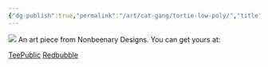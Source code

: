 ```yaml
---
{"dg-publish":true,"permalink":"/art/cat-gang/tortie-low-poly/","title":"Tortie Low Poly","tags":["Art","Cats"]}
---
```


![](https://baserow-backend-production20240528124524339000000001.s3.amazonaws.com/user_files/Haf8AAo9gmZFwjnrIh8tGKmUkssY8D2f_354a7eb5216dfb217b51583bc473fa2af3f78d3f8a26e5aeae54da132cea18fa.png)
An art piece from Nonbeenary Designs. You can get yours at:

[TeePublic](https://www.teepublic.com/t-shirt/7263235-tortie-low-poly?store_id=258912)
[Redbubble](https://www.redbubble.com/shop/ap/40187240)
